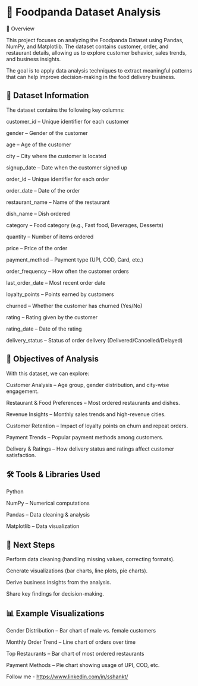 # 🍴 Foodpanda Dataset Analysis
📌 Overview

This project focuses on analyzing the Foodpanda Dataset using Pandas, NumPy, and Matplotlib. The dataset contains customer, order, and restaurant details, allowing us to explore customer behavior, sales trends, and business insights.

The goal is to apply data analysis techniques to extract meaningful patterns that can help improve decision-making in the food delivery business.

## 📂 Dataset Information

The dataset contains the following key columns:

customer_id – Unique identifier for each customer

gender – Gender of the customer

age – Age of the customer

city – City where the customer is located

signup_date – Date when the customer signed up

order_id – Unique identifier for each order

order_date – Date of the order

restaurant_name – Name of the restaurant

dish_name – Dish ordered

category – Food category (e.g., Fast food, Beverages, Desserts)

quantity – Number of items ordered

price – Price of the order

payment_method – Payment type (UPI, COD, Card, etc.)

order_frequency – How often the customer orders

last_order_date – Most recent order date

loyalty_points – Points earned by customers

churned – Whether the customer has churned (Yes/No)

rating – Rating given by the customer

rating_date – Date of the rating

delivery_status – Status of order delivery (Delivered/Cancelled/Delayed)

## 🎯 Objectives of Analysis

With this dataset, we can explore:

Customer Analysis – Age group, gender distribution, and city-wise engagement.

Restaurant & Food Preferences – Most ordered restaurants and dishes.

Revenue Insights – Monthly sales trends and high-revenue cities.

Customer Retention – Impact of loyalty points on churn and repeat orders.

Payment Trends – Popular payment methods among customers.

Delivery & Ratings – How delivery status and ratings affect customer satisfaction.

## 🛠 Tools & Libraries Used

Python

NumPy – Numerical computations

Pandas – Data cleaning & analysis

Matplotlib – Data visualization

## 🚀 Next Steps

Perform data cleaning (handling missing values, correcting formats).

Generate visualizations (bar charts, line plots, pie charts).

Derive business insights from the analysis.

Share key findings for decision-making.

## 📊 Example Visualizations

Gender Distribution – Bar chart of male vs. female customers

Monthly Order Trend – Line chart of orders over time

Top Restaurants – Bar chart of most ordered restaurants

Payment Methods – Pie chart showing usage of UPI, COD, etc.

Follow me - https://www.linkedin.com/in/sshankt/
